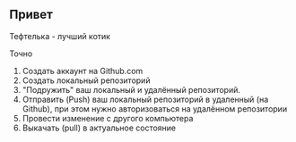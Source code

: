 ## Привет

Тефтелька - лучший котик

Точно  

1. Создать аккаунт на Github.com
2. Создать локальный репозиторий 
3. "Подружить" ваш локальный и удалённый репозиторий. 
4. Отправить (Push) ваш локальный репозиторий в удаленный (на Github), при этом нужно авторизоваться на удалённом репозитории 
5. Провести изменение с другого компьютера 
6. Выкачать (pull) в актуальное состояние